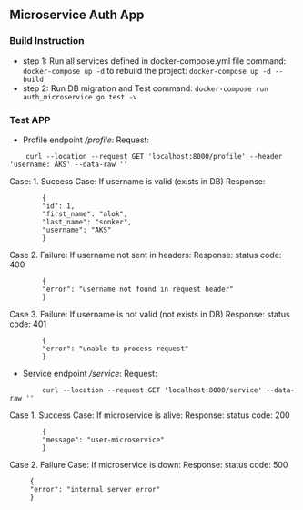 ## Microservice Auth App

### Build Instruction

* step 1: Run all services defined in docker-compose.yml file command: `docker-compose up -d`
  to rebuild the project: `docker-compose up -d --build`
* step 2: Run DB migration and Test command: `docker-compose run auth_microservice go test -v`

### Test APP

* Profile endpoint */profile*:
  Request:
```
    curl --location --request GET 'localhost:8000/profile' --header 'username: AKS' --data-raw ''
```

Case: 1. Success Case: If username is valid (exists in DB)
   Response:
```
        {
        "id": 1,
        "first_name": "alok",
        "last_name": "sonker",
        "username": "AKS"
        }
```

Case 2. Failure: If username not sent in headers:
   Response: status code: 400
```
        {
        "error": "username not found in request header"
        }
```

Case 3. Failure: If username is not valid (not exists in DB)
   Response: status code: 401
```
        {
        "error": "unable to process request"
        }
```

* Service endpoint */service*:
  Request:
```
        curl --location --request GET 'localhost:8000/service' --data-raw ''
```

Case 1. Success Case: If microservice is alive:
   Response: status code: 200
```
        {
        "message": "user-microservice"
        }
```

Case 2. Failure Case: If microservice is down:
   Response: status code: 500
   ```
        {
        "error": "internal server error"
        }
```

